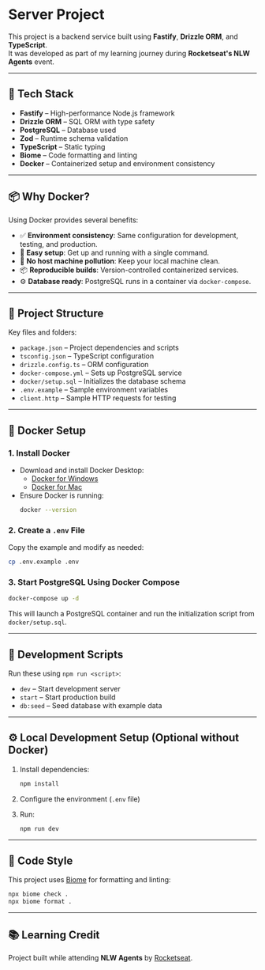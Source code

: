 # Server Project

This project is a backend service built using **Fastify**, **Drizzle ORM**, and **TypeScript**.  
It was developed as part of my learning journey during **Rocketseat's NLW Agents** event.

---

## 🧱 Tech Stack

- **Fastify** – High-performance Node.js framework
- **Drizzle ORM** – SQL ORM with type safety
- **PostgreSQL** – Database used
- **Zod** – Runtime schema validation
- **TypeScript** – Static typing
- **Biome** – Code formatting and linting
- **Docker** – Containerized setup and environment consistency

---

## 📦 Why Docker?

Using Docker provides several benefits:

- ✅ **Environment consistency**: Same configuration for development, testing, and production.
- 🚀 **Easy setup**: Get up and running with a single command.
- 🧹 **No host machine pollution**: Keep your local machine clean.
- 📦 **Reproducible builds**: Version-controlled containerized services.
- ⚙️ **Database ready**: PostgreSQL runs in a container via `docker-compose`.

---

## 📁 Project Structure

Key files and folders:

- `package.json` – Project dependencies and scripts
- `tsconfig.json` – TypeScript configuration
- `drizzle.config.ts` – ORM configuration
- `docker-compose.yml` – Sets up PostgreSQL service
- `docker/setup.sql` – Initializes the database schema
- `.env.example` – Sample environment variables
- `client.http` – Sample HTTP requests for testing

---

## 🐳 Docker Setup

### 1. **Install Docker**

- Download and install Docker Desktop:
  - [Docker for Windows](https://www.docker.com/products/docker-desktop/)
  - [Docker for Mac](https://www.docker.com/products/docker-desktop/)
- Ensure Docker is running:
  ```bash
  docker --version
  ```

### 2. **Create a `.env` File**

Copy the example and modify as needed:

```bash
cp .env.example .env
```

### 3. **Start PostgreSQL Using Docker Compose**

```bash
docker-compose up -d
```

This will launch a PostgreSQL container and run the initialization script from `docker/setup.sql`.

---

## 🧪 Development Scripts

Run these using `npm run <script>`:

- `dev` – Start development server
- `start` – Start production build
- `db:seed` – Seed database with example data

---

## ⚙️ Local Development Setup (Optional without Docker)

1. Install dependencies:

   ```bash
   npm install
   ```

2. Configure the environment (`.env` file)

3. Run:

   ```bash
   npm run dev
   ```

---

## 🧼 Code Style

This project uses [Biome](https://biomejs.dev) for formatting and linting:

```bash
npx biome check .
npx biome format .
```

---

## 📚 Learning Credit

Project built while attending **NLW Agents** by [Rocketseat](https://www.rocketseat.com.br/).

